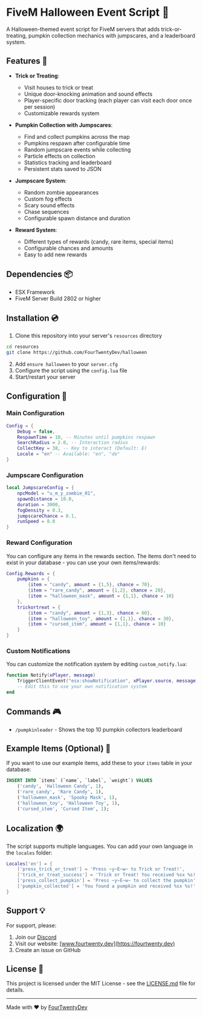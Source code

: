 # FiveM Halloween Event Script 🎃

A Halloween-themed event script for FiveM servers that adds trick-or-treating, pumpkin collection mechanics with jumpscares, and a leaderboard system.

## Features 🦇

- **Trick or Treating**: 
  - Visit houses to trick or treat
  - Unique door-knocking animation and sound effects
  - Player-specific door tracking (each player can visit each door once per session)
  - Customizable rewards system

- **Pumpkin Collection with Jumpscares**: 
  - Find and collect pumpkins across the map
  - Pumpkins respawn after configurable time
  - Random jumpscare events while collecting
  - Particle effects on collection
  - Statistics tracking and leaderboard
  - Persistent stats saved to JSON

- **Jumpscare System**: 
  - Random zombie appearances
  - Custom fog effects
  - Scary sound effects
  - Chase sequences
  - Configurable spawn distance and duration

- **Reward System**: 
  - Different types of rewards (candy, rare items, special items)
  - Configurable chances and amounts
  - Easy to add new rewards

## Dependencies 📦

- ESX Framework
- FiveM Server Build 2802 or higher

## Installation 💿

1. Clone this repository into your server's `resources` directory
```bash
cd resources
git clone https://github.com/FourTwentyDev/halloween
```
2. Add `ensure halloween` to your `server.cfg`
3. Configure the script using the `config.lua` file
4. Start/restart your server

## Configuration 🔧

### Main Configuration
```lua
Config = {
    Debug = false,
    RespawnTime = 10, -- Minutes until pumpkins respawn
    SearchRadius = 2.0, -- Interaction radius
    CollectKey = 38, -- Key to interact (Default: E)
    Locale = "en" -- Available: "en", "de"
}
```

### Jumpscare Configuration
```lua
local JumpscareConfig = {
    npcModel = "u_m_y_zombie_01",
    spawnDistance = 10.0,
    duration = 3000,
    fogDensity = 0.3,
    jumpscareChance = 0.1,
    runSpeed = 8.0
}
```

### Reward Configuration

You can configure any items in the rewards section. The items don't need to exist in your database - you can use your own items/rewards:

```lua
Config.Rewards = {
    pumpkins = {
        {item = "candy", amount = {1,5}, chance = 70},
        {item = "rare_candy", amount = {1,2}, chance = 20},
        {item = "halloween_mask", amount = {1,1}, chance = 10}
    },
    trickortreat = {
        {item = "candy", amount = {1,3}, chance = 60},
        {item = "halloween_toy", amount = {1,1}, chance = 30},
        {item = "cursed_item", amount = {1,1}, chance = 10}
    }
}
```

### Custom Notifications

You can customize the notification system by editing `custom_notify.lua`:

```lua
function Notify(xPlayer, message)
    TriggerClientEvent("esx:showNotification", xPlayer.source, message)
    -- Edit this to use your own notification system
end
```

## Commands 🎮

- `/pumpkinleader` - Shows the top 10 pumpkin collectors leaderboard

## Example Items (Optional) 📝

If you want to use our example items, add these to your `items` table in your database:

```sql
INSERT INTO `items` (`name`, `label`, `weight`) VALUES
    ('candy', 'Halloween Candy', 1),
    ('rare_candy', 'Rare Candy', 1),
    ('halloween_mask', 'Spooky Mask', 1),
    ('halloween_toy', 'Halloween Toy', 1),
    ('cursed_item', 'Cursed Item', 1);
```

## Localization 🌍

The script supports multiple languages. You can add your own language in the `locales` folder:

```lua
Locales['en'] = {
    ['press_trick_or_treat'] = 'Press ~y~E~w~ to Trick or Treat!',
    ['trick_or_treat_success'] = 'Trick or Treat! You received %sx %s!',
    ['press_collect_pumpkin'] = 'Press ~y~E~w~ to collect the pumpkin',
    ['pumpkin_collected'] = 'You found a pumpkin and received %sx %s!'
}
```

## Support 💡

For support, please:
1. Join our [Discord](https://discord.gg/fourtwenty)
2. Visit our website: [www.fourtwenty.dev](https://fourtwenty.dev)
3. Create an issue on GitHub

## License 📄

This project is licensed under the MIT License - see the [LICENSE.md](LICENSE.md) file for details.

---
Made with ❤️ by [FourTwentyDev](https://fourtwenty.dev)
